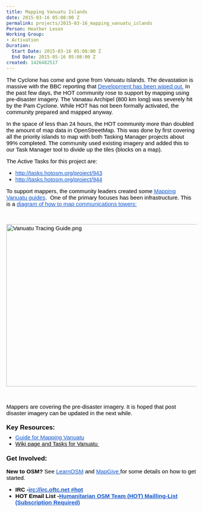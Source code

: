 ```yaml
---
title: Mapping Vanuatu Islands
date: 2015-03-16 05:08:00 Z
permalink: projects/2015-03-16_mapping_vanuatu_islands
Person: Heather Leson
Working Group:
- Activation
Duration:
  Start Date: 2015-03-16 05:08:00 Z
  End Date: 2015-05-16 05:08:00 Z
created: 1426482517
---
```


<p><span style="font-size: 15px; font-family: Arial; color: #000000; background-color: transparent; font-weight: normal; font-style: normal; font-variant: normal; text-decoration: none; vertical-align: baseline;">The Cyclone has come and gone from Vanuatu Islands. The devastation is massive with the BBC reporting that </span><a style="text-decoration: none;" href="http://www.bbc.com/news/world-asia-31866783"><span style="font-size: 15px; font-family: Arial; color: #1155cc; background-color: transparent; font-weight: normal; font-style: normal; font-variant: normal; text-decoration: underline; vertical-align: baseline;">Development has been wiped out.</span></a><span style="font-size: 15px; font-family: Arial; color: #000000; background-color: transparent; font-weight: normal; font-style: normal; font-variant: normal; text-decoration: none; vertical-align: baseline;"> In the past few days, the HOT community rose to support by mapping using pre-disaster imagery. The Vanatau Archipel (800 km long) was severely hit by the Pam Cyclone. While HOT has not been formally activated, the community prepared and mapped anyway. </span></p><p><span style="font-size: 15px; font-family: Arial; color: #000000; background-color: transparent; font-weight: normal; font-style: normal; font-variant: normal; text-decoration: none; vertical-align: baseline;">In the space of less than 24 hours, the HOT community more than doubled the amount of map data in OpenStreetMap. This was done by first covering all the priority islands to map with both Tasking Manager projects about 99% completed. The community used existing imagery and added this to our Task Manager tool to divide up the tiles (blocks on a map). </span></p><p><span style="font-size: 15px; font-family: Arial; color: #000000; background-color: transparent; font-weight: normal; font-style: normal; font-variant: normal; text-decoration: none; vertical-align: baseline;">The Active Tasks for this project are:</span></p><ul><li><a style="text-decoration: none;" href="http://tasks.hotosm.org/project/944"><span style="font-size: 15px; font-family: Arial; color: #1155cc; background-color: transparent; font-weight: normal; font-style: normal; font-variant: normal; text-decoration: underline; vertical-align: baseline;">http://tasks.hotosm.org/project/943</span></a></li><li><a style="text-decoration: none;" href="http://tasks.hotosm.org/project/944"><span style="font-size: 15px; font-family: Arial; color: #1155cc; background-color: transparent; font-weight: normal; font-style: normal; font-variant: normal; text-decoration: underline; vertical-align: baseline;">http://tasks.hotosm.org/project/944</span></a></li></ul><p><span style="font-size: 15px; font-family: Arial; color: #000000; background-color: transparent; font-weight: normal; font-style: normal; font-variant: normal; text-decoration: none; vertical-align: baseline;">To support mappers, the community leaders created some </span><a style="text-decoration: none;" href="http://hotosm.github.io/tracing-guides/guide/vanuatu.html"><span style="font-size: 15px; font-family: Arial; color: #1155cc; background-color: transparent; font-weight: normal; font-style: normal; font-variant: normal; text-decoration: underline; vertical-align: baseline;">Mapping Vanuatu guides</span></a><span style="font-size: 15px; font-family: Arial; color: #000000; background-color: transparent; font-weight: normal; font-style: normal; font-variant: normal; text-decoration: none; vertical-align: baseline;">. &nbsp;One of the primary focuses has been infrastructure. This is a </span><a style="text-decoration: none;" href="https://github.com/hotosm/tracing-guides/issues/30"><span style="font-size: 15px; font-family: Arial; color: #1155cc; background-color: transparent; font-weight: normal; font-style: normal; font-variant: normal; text-decoration: underline; vertical-align: baseline;">diagram of how to map communications towers:</span></a></p><p>&nbsp;</p><p><span style="font-size: 15px; font-family: Arial; color: #000000; background-color: transparent; font-weight: normal; font-style: normal; font-variant: normal; text-decoration: none; vertical-align: baseline;"><img style="border: none; transform: rotate(0.00rad); -webkit-transform: rotate(0.00rad);" src="https://cloud.githubusercontent.com/assets/22896/6657019/0984deaa-cb14-11e4-919c-2ef0eb0ff219.png" alt="Vanuatu Tracing Guide.png" height="429px;" width="624px;"></span></p><p>&nbsp;</p><p><span style="font-size: 15px; font-family: Arial; color: #000000; background-color: transparent; font-weight: normal; font-style: normal; font-variant: normal; text-decoration: none; vertical-align: baseline;">Mappers are covering the pre-disaster imagery. It is hoped that post disaster imagery can be updated in the next while. </span></p><h3 style="line-height: 1.38; margin-top: 14pt; margin-bottom: 4pt;" dir="ltr"><span style="font-size: 17px; font-family: Arial; color: #000000; background-color: transparent; font-weight: bold; font-style: normal; font-variant: normal; text-decoration: none; vertical-align: baseline;">Key Resources:</span></h3><ul style="margin-top: 0pt; margin-bottom: 0pt;"><li style="list-style-type: disc; font-size: 15px; font-family: Arial; color: #000000; background-color: transparent; font-weight: normal; font-style: normal; font-variant: normal; text-decoration: none; vertical-align: baseline;" dir="ltr"><a style="text-decoration: none;" href="http://hotosm.github.io/tracing-guides/guide/vanuatu.html"><span style="font-size: 15px; font-family: Arial; color: #1155cc; background-color: transparent; font-weight: normal; font-style: normal; font-variant: normal; text-decoration: underline; vertical-align: baseline;">Guide for Mapping Vanuatu </span></a></li><li style="list-style-type: disc; font-size: 15px; font-family: Arial; color: #000000; background-color: transparent; font-weight: normal; font-style: normal; font-variant: normal; text-decoration: none; vertical-align: baseline;" dir="ltr"><a href="http://wiki.openstreetmap.org/wiki/Vanuatu"><span style="font-size: 15px; font-family: Arial; color: #000000; background-color: transparent; font-weight: normal; font-style: normal; font-variant: normal; text-decoration: none; vertical-align: baseline;"> Wiki page and Tasks for Vanuatu&nbsp; </span></a></li></ul><h3 style="line-height: 1.38; margin-top: 14pt; margin-bottom: 4pt;" dir="ltr"><span style="font-size: 17px; font-family: Arial; color: #000000; background-color: transparent; font-weight: bold; font-style: normal; font-variant: normal; text-decoration: none; vertical-align: baseline;">Get Involved:</span></h3><p><span style="font-size: 15px; font-family: Arial; color: #000000; background-color: transparent; font-weight: bold; font-style: normal; font-variant: normal; text-decoration: none; vertical-align: baseline;">New to OSM?</span><span style="font-size: 15px; font-family: Arial; color: #000000; background-color: transparent; font-weight: normal; font-style: normal; font-variant: normal; text-decoration: none; vertical-align: baseline;"> See </span><a style="text-decoration: none;" href="http://learnosm.org/en/"><span style="font-size: 15px; font-family: Arial; color: #1155cc; background-color: transparent; font-weight: normal; font-style: normal; font-variant: normal; text-decoration: underline; vertical-align: baseline;">LearnOSM</span></a><span style="font-size: 15px; font-family: Arial; color: #000000; background-color: transparent; font-weight: normal; font-style: normal; font-variant: normal; text-decoration: none; vertical-align: baseline;"> and </span><a style="text-decoration: none;" href="http://mapgive.state.gov/"><span style="font-size: 15px; font-family: Arial; color: #1155cc; background-color: transparent; font-weight: normal; font-style: normal; font-variant: normal; text-decoration: underline; vertical-align: baseline;">MapGive </span></a><span style="font-size: 15px; font-family: Arial; color: #000000; background-color: transparent; font-weight: normal; font-style: normal; font-variant: normal; text-decoration: none; vertical-align: baseline;">for some details on how to get started.</span></p><ul style="margin-top: 0pt; margin-bottom: 0pt;"><li style="list-style-type: disc; font-size: 15px; font-family: Arial; color: #000000; background-color: transparent; font-weight: normal; font-style: normal; font-variant: normal; text-decoration: none; vertical-align: baseline;" dir="ltr"><span style="font-size: 15px; font-family: Arial; color: #000000; background-color: transparent; font-weight: bold; font-style: normal; font-variant: normal; text-decoration: none; vertical-align: baseline;">IRC -</span><a style="text-decoration: none;" href="https://kiwiirc.com/client/irc.oftc.net/hot"><span style="font-size: 15px; font-family: Arial; color: #1155cc; background-color: transparent; font-weight: bold; font-style: normal; font-variant: normal; text-decoration: underline; vertical-align: baseline;">irc://irc.oftc.net #hot</span></a></li><li style="list-style-type: disc; font-size: 15px; font-family: Arial; color: #000000; background-color: transparent; font-weight: normal; font-style: normal; font-variant: normal; text-decoration: none; vertical-align: baseline;" dir="ltr"><span style="font-size: 15px; font-family: Arial; color: #000000; background-color: transparent; font-weight: bold; font-style: normal; font-variant: normal; text-decoration: none; vertical-align: baseline;">HOT Email List -</span><a style="text-decoration: none;" href="https://lists.openstreetmap.org/listinfo/hot"><span style="font-size: 15px; font-family: Arial; color: #1155cc; background-color: transparent; font-weight: bold; font-style: normal; font-variant: normal; text-decoration: underline; vertical-align: baseline;">Humanitarian OSM Team (HOT) Mailling-List (Subscription Required)</span></a></li></ul><p>&nbsp;</p>
